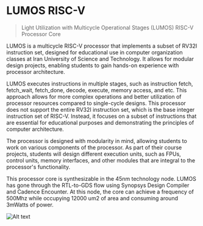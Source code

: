 # LUMOS RISC-V
> Light Utilization with Multicycle Operational Stages (LUMOS) RISC-V Processor Core

LUMOS is a multicycle RISC-V processor that implements a subset of RV32I instruction set, designed for educational use in computer organization classes at Iran University of Science and Technology. It allows for modular design projects, enabling students to gain hands-on experience with processor architecture.

LUMOS executes instructions in multiple stages, such as instruction fetch, fetch_wait, fetch_done, decode, execute, memory access, and etc. This approach allows for more complex operations and better utilization of processor resources compared to single-cycle designs. This processor does not support the entire RV32I instruction set, which is the base integer instruction set of RISC-V. Instead, it focuses on a subset of instructions that are essential for educational purposes and demonstrating the principles of computer architecture.

The processor is designed with modularity in mind, allowing students to work on various components of the processor. As part of their course projects, students will design different execution units, such as FPUs, control units, memory interfaces, and other modules that are integral to the processor's functionality.

This processor core is synthesizable in the 45nm technology node. LUMOS has gone through the RTL-to-GDS flow using Synopsys Design Compiler and Cadence Encounter. At this node, the core can achieve a frequency of 500Mhz while occupying 12000 um2 of area and consuming around 3mWatts of power.

![Alt text](https://github.com/IUST-Computer-Organization/LUMOS/blob/main/LUMOS.png "The LUMOS microprocessor synthesized with Design Compiler and placed and routed by Cadence Encounter") 
